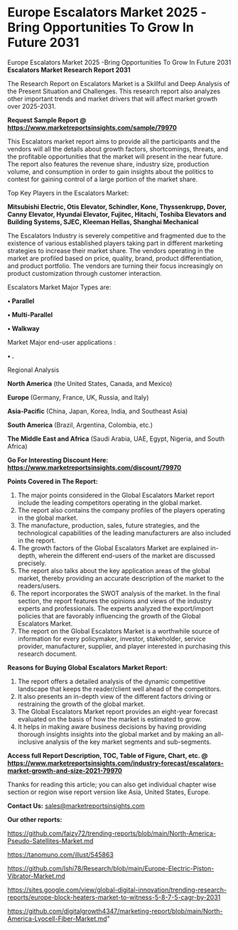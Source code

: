 # Europe Escalators Market 2025 -Bring Opportunities To Grow In Future 2031
 Europe Escalators Market 2025 -Bring Opportunities To Grow In Future 2031
<strong>Escalators Market Research Report 2031</strong>

The Research Report on Escalators Market is a Skillful and Deep Analysis of the Present Situation and Challenges. This research report also analyzes other important trends and market drivers that will affect market growth over 2025-2031.

<strong>Request Sample Report @ <a href=https://www.marketreportsinsights.com/sample/79970>https://www.marketreportsinsights.com/sample/79970</a></strong>

This Escalators market report aims to provide all the participants and the vendors will all the details about growth factors, shortcomings, threats, and the profitable opportunities that the market will present in the near future. The report also features the revenue share, industry size, production volume, and consumption in order to gain insights about the politics to contest for gaining control of a large portion of the market share.

Top Key Players in the Escalators Market:

<strong>Mitsubishi Electric, Otis Elevator, Schindler, Kone, Thyssenkrupp, Dover, Canny Elevator, Hyundai Elevator, Fujitec, Hitachi, Toshiba Elevators and Building Systems, SJEC, Kleeman Hellas, Shanghai Mechanical</strong>

The Escalators Industry is severely competitive and fragmented due to the existence of various established players taking part in different marketing strategies to increase their market share. The vendors operating in the market are profiled based on price, quality, brand, product differentiation, and product portfolio. The vendors are turning their focus increasingly on product customization through customer interaction.

Escalators Market Major Types are:

<strong>• Parallel

• Multi-Parallel

• Walkway</strong>

Market Major end-user applications :

<strong>• .</strong>

Regional Analysis

</u><strong><b>North America</b></strong> (the United States, Canada, and Mexico)

<strong><b>Europe </b></strong>(Germany, France, UK, Russia, and Italy)

<strong><b>Asia-Pacific</b></strong> (China, Japan, Korea, India, and Southeast Asia)

<strong><b>South America</b></strong> (Brazil, Argentina, Colombia, etc.)

<strong><b>The Middle East and Africa</b></strong> (Saudi Arabia, UAE, Egypt, Nigeria, and South Africa)

<strong>Go For Interesting Discount Here: <a href=https://www.marketreportsinsights.com/discount/79970>https://www.marketreportsinsights.com/discount/79970</a></strong>

<strong>Points Covered in The Report:</strong>
<ol>
  <li>The major points considered in the Global Escalators Market report include the leading competitors operating in the global market.</li>
  <li>The report also contains the company profiles of the players operating in the global market.</li>
  <li>The manufacture, production, sales, future strategies, and the technological capabilities of the leading manufacturers are also included in the report.</li>
  <li>The growth factors of the Global Escalators Market are explained in-depth, wherein the different end-users of the market are discussed precisely.</li>
  <li>The report also talks about the key application areas of the global market, thereby providing an accurate description of the market to the readers/users.</li>
  <li>The report incorporates the SWOT analysis of the market. In the final section, the report features the opinions and views of the industry experts and professionals. The experts analyzed the export/import policies that are favorably influencing the growth of the Global Escalators Market.</li>
  <li>The report on the Global Escalators Market is a worthwhile source of information for every policymaker, investor, stakeholder, service provider, manufacturer, supplier, and player interested in purchasing this research document.</li>
</ol>
<strong>Reasons for Buying Global Escalators Market Report:</strong>

<ol>
  <li>The report offers a detailed analysis of the dynamic competitive landscape that keeps the reader/client well ahead of the competitors.</li>
  <li>It also presents an in-depth view of the different factors driving or restraining the growth of the global market.</li>
  <li>The Global Escalators Market report provides an eight-year forecast evaluated on the basis of how the market is estimated to grow.</li>
  <li>It helps in making aware business decisions by having providing thorough insights insights into the global market and by making an all-inclusive analysis of the key market segments and sub-segments.</li>
</ol>
<strong>Access full Report Description, TOC, Table of Figure, Chart, etc. @ <a href=https://www.marketreportsinsights.com/industry-forecast/escalators-market-growth-and-size-2021-79970>https://www.marketreportsinsights.com/industry-forecast/escalators-market-growth-and-size-2021-79970</a></strong>


Thanks for reading this article; you can also get individual chapter wise section or region wise report version like Asia, United States, Europe.

<strong>Contact Us:</strong>
sales@marketreportsinsights.com

<strong>Our other reports:</strong>

<a href=https://github.com/faizy72/trending-reports/blob/main/North-America-Pseudo-Satellites-Market.md>https://github.com/faizy72/trending-reports/blob/main/North-America-Pseudo-Satellites-Market.md</a>

<a href=https://tanomuno.com/illust/545863>https://tanomuno.com/illust/545863</a>

<a href=https://github.com/Ishi78/Research/blob/main/Europe-Electric-Piston-Vibrator-Market.md>https://github.com/Ishi78/Research/blob/main/Europe-Electric-Piston-Vibrator-Market.md</a>

<a href=https://sites.google.com/view/global-digital-innovation/trending-research-reports/europe-block-heaters-market-to-witness-5-8-7-5-cagr-by-2031>https://sites.google.com/view/global-digital-innovation/trending-research-reports/europe-block-heaters-market-to-witness-5-8-7-5-cagr-by-2031</a>

<a href=https://github.com/digitalgrowth4347/marketing-report/blob/main/North-America-Lyocell-Fiber-Market.md>https://github.com/digitalgrowth4347/marketing-report/blob/main/North-America-Lyocell-Fiber-Market.md</a>"
